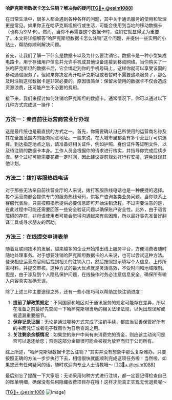 **哈萨克斯坦数据卡怎么注销？解决你的疑问[[TG💪+ @esim1088](https://t.me/s/esim1088)]**

在日常生活中，很多人都会遇到各种各样的问题，其中关于通讯服务的使用和管理更是常见。如果你正在哈萨克斯坦旅行或生活，可能会使用到当地的移动数据卡（也称为SIM卡）。然而，当你不再需要这个数据卡时，注销它就显得尤为重要了。本文将详细解答“哈萨克斯坦数据卡怎么注销”这个问题，并提供一些实用的小贴士，帮助你顺利解决问题。

首先，让我们了解一下什么是数据卡以及为什么要注销它。数据卡是一种小型集成电路卡，用于存储用户信息并允许手机或其他设备连接到移动网络。当你购买了一张哈萨克斯坦的数据卡后，它会绑定到你的手机号码上，这样你就可以享受该国的移动通信服务了。但如果你决定离开哈萨克斯坦或者暂时不需要这项服务了，那么及时注销这张数据卡是非常必要的。原因很简单：保留未使用的数据卡不仅会造成资源浪费，还可能产生不必要的费用。

接下来，我们来探讨如何注销哈萨克斯坦的数据卡。通常情况下，你可以通过以下几种方式完成这一操作：

### 方法一：亲自前往运营商营业厅办理

这是最传统也是最直接的方式之一。首先，你需要确认自己所使用的运营商名称及其在全国范围内的服务网点地址。一般来说，在大城市里都会有多个营业厅可供选择。到达指定地点之后，请准备好相关证件，例如护照、身份证件等证明文件，以及待注销的数据卡本身。工作人员会根据你的请求进行核实，并指导你完成后续步骤。整个过程可能需要花费一定时间，因此建议提前规划好行程安排，避免耽误其他计划。

### 方法二：拨打客服热线电话

对于那些无法亲自前往营业厅的人来说，拨打客服热线电话也是一种便捷的选择。每个运营商都会提供专门的服务热线号码，供客户咨询各类业务问题。当你联系上客服代表后，只需按照指示提供必要信息即可开始注销流程。不过需要注意的是，在此过程中可能还需要回答一些安全验证问题以确保账户安全性。此外，由于语言障碍的存在，非母语使用者可能会觉得沟通起来有些困难，所以最好事先准备好翻译工具或寻求朋友的帮助。

### 方法三：在线提交申请表单

随着互联网技术的发展，越来越多的企业开始推出线上服务平台，方便消费者随时随地处理事务。对于想要注销哈萨克斯坦数据卡的人来说，也可以尝试这种方法。登录相应运营商官网后找到相关的注销入口，然后按照提示填写个人信息、上传所需材料，并提交审核。这种方式的最大优点就是灵活高效，不受时间和地域限制。但是，由于涉及到个人隐私保护问题，在线操作时务必注意信息安全，确保所有输入内容真实准确无误。

除了上述三种主要途径之外，还有一些小技巧可以帮助加快注销进度：

1. **提前了解政策规定**：不同国家和地区对于通讯服务的规定可能存在差异，所以在准备之前最好先查阅一下哈萨克斯坦当地的相关法律法规，以免出现误解或者遗漏重要细节。
2. **保存记录证据**：无论是通过哪种方式完成了注销手续，都应当妥善保管好所有的书面凭证或者电子截图作为日后查询之用。
3. **关注剩余余额情况**：如果您的账户中尚有未消费完的资金，则应该主动询问是否可以退还给您；否则这部分金额很可能会被视为放弃而归于公司所有。

综上所述，“哈萨克斯坦数据卡怎么注销？”其实并没有想象中那么复杂难办。只要按照正确的方法一步步执行下去，相信很快就能顺利完成这项任务啦！当然啦，如果您还有任何疑问的话，随时欢迎向专业人士请教哦～ [[TG💪+ @esim1088](https://t.me/s/esim1088)]

最后别忘了提醒一下大家哦：无论采用何种方式进行注销，都一定要记得检查自己的账单明细，确保没有任何隐藏收费项目存在哦！这样才能真正实现无忧退费呢～

[[TG💪+ @esim1088](https://t.me/s/esim1088) ![Image](https://i.postimg.cc/4NQfJmqS/Snipaste-2025-05-13-00-14-12.png)]